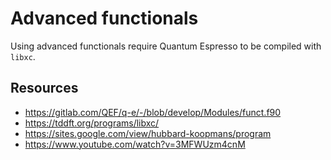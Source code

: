# Advanced functionals

Using advanced functionals require Quantum Espresso to be compiled with `libxc`.

## Resources
- <https://gitlab.com/QEF/q-e/-/blob/develop/Modules/funct.f90>
- <https://tddft.org/programs/libxc/>
- <https://sites.google.com/view/hubbard-koopmans/program>
- <https://www.youtube.com/watch?v=3MFWUzm4cnM>
